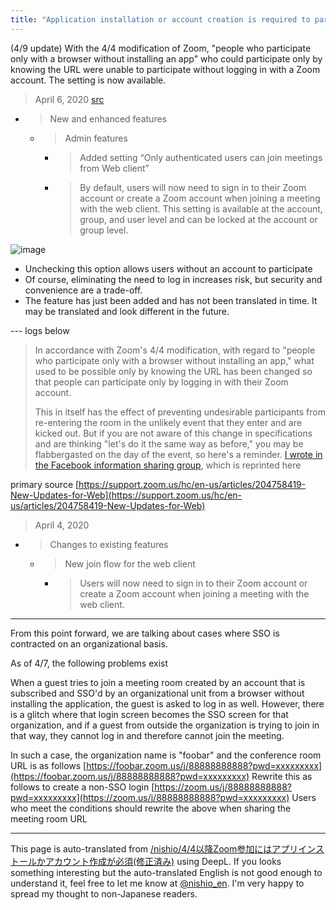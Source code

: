 ```yaml
---
title: "Application installation or account creation is required to participate in Zoom since 4/4 (fixed)."
---
```


(4/9 update) With the 4/4 modification of Zoom, "people who participate only with a browser without installing an app" who could participate only by knowing the URL were unable to participate without logging in with a Zoom account. The setting is now available.

> April 6, 2020 [src](https://support.zoom.us/hc/en-us/articles/204758419-New-Updates-for-Web)
- >  New and enhanced features
    - >  Admin features
        - >  Added setting “Only authenticated users can join meetings from Web client”
        - >  By default, users will now need to sign in to their Zoom account or create a Zoom account when joining a meeting with the web client. This setting is available at the account, group, and user level and can be locked at the account or group level.

![image](https://gyazo.com/13d1a6ef8f9121173dba17c3db34878d/thumb/1000)
- Unchecking this option allows users without an account to participate
- Of course, eliminating the need to log in increases risk, but security and convenience are a trade-off.
- The feature has just been added and has not been translated in time. It may be translated and look different in the future.



--- logs below

> In accordance with Zoom's 4/4 modification, with regard to "people who participate only with a browser without installing an app," what used to be possible only by knowing the URL has been changed so that people can participate only by logging in with their Zoom account.
>
> This in itself has the effect of preventing undesirable participants from re-entering the room in the unlikely event that they enter and are kicked out.
> But if you are not aware of this change in specifications and are thinking "let's do it the same way as before," you may be flabbergasted on the day of the event, so here's a reminder.
[I wrote in the Facebook information sharing group](https://www.facebook.com/groups/146940180042907/permalink/150895796314012?sfns=mo), which is reprinted here

primary source
[https://support.zoom.us/hc/en-us/articles/204758419-New-Updates-for-Web](https://support.zoom.us/hc/en-us/articles/204758419-New-Updates-for-Web)
> April 4, 2020
- > Changes to existing features
    - > New join flow for the web client
        - >  Users will now need to sign in to their Zoom account or create a Zoom account when joining a meeting with the web client.

---
From this point forward, we are talking about cases where SSO is contracted on an organizational basis.

As of 4/7, the following problems exist

When a guest tries to join a meeting room created by an account that is subscribed and SSO'd by an organizational unit from a browser without installing the application, the guest is asked to log in as well. However, there is a glitch where that login screen becomes the SSO screen for that organization, and if a guest from outside the organization is trying to join in that way, they cannot log in and therefore cannot join the meeting.

In such a case, the organization name is "foobar" and the conference room URL is as follows
[https://foobar.zoom.us/j/88888888888?pwd=xxxxxxxxx](https://foobar.zoom.us/j/88888888888?pwd=xxxxxxxxx)
Rewrite this as follows to create a non-SSO login
[https://zoom.us/j/88888888888?pwd=xxxxxxxxx](https://zoom.us/j/88888888888?pwd=xxxxxxxxx)
Users who meet the conditions should rewrite the above when sharing the meeting room URL

---
This page is auto-translated from [/nishio/4/4以降Zoom参加にはアプリインストールかアカウント作成が必須(修正済み)](https://scrapbox.io/nishio/4/4以降Zoom参加にはアプリインストールかアカウント作成が必須(修正済み)) using DeepL. If you looks something interesting but the auto-translated English is not good enough to understand it, feel free to let me know at [@nishio_en](https://twitter.com/nishio_en). I'm very happy to spread my thought to non-Japanese readers.